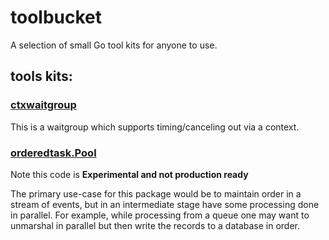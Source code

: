 # toolbucket
A selection of small Go tool kits for anyone to use.

## tools kits:

### [ctxwaitgroup](./ctxwaitgroup)

This is a waitgroup which supports timing/canceling out via a context.

### [orderedtask.Pool](./orderedtask)

Note this code is **Experimental and not production ready**

The primary use-case for this package would be to maintain order 
in a stream of events, but in an intermediate stage have some processing done in parallel.
For example, while processing from a queue one may want to unmarshal in parallel but then 
write the records to a database in order. 


